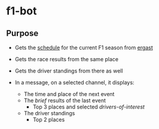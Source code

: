 # f1-bot

## Purpose
- Gets the [schedule](https://ergast.com/api/f1/current.json) for the current F1 season from [ergast](http://ergast.com/mrd/)
- Gets the race results from the same place
- Gets the driver standings from there as well
  
- In a message, on a selected channel, it displays:
  - The time and place of the next event
  - The *brief* results of the last event
    - Top 3 places and selected *drivers-of-interest*
  - The driver standings
    - Top 2 places